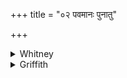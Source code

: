 +++
title = "०२ पवमानः पुनातु"

+++

<details><summary>Whitney</summary>

### Translation
2. Let the purifying one purify me, in order to activity, dexterity,  
life, likewise unharmedness.

### Notes
Ppp. arranges **a** as *punātu mā pavamānaḥ*. It gives, for **c**, *jyok  
ca sūryaṁ dṛśe* (cf. our i. 6. 3 and xii. 2. 18), and this is also the  
reading of MS. (ib.), which alone of all the other texts has a  
correspondent to this verse.
</details>

<details><summary>Griffith</summary>

May Pavamana make me pure for wisdom and for power and life, and unassailed security.
</details>
